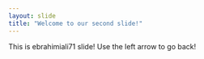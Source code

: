 ```yaml
---
layout: slide
title: "Welcome to our second slide!"
---
```

This is ebrahimiali71 slide!
Use the left arrow to go back!
